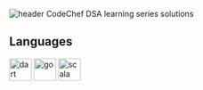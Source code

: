 ![header](https://capsule-render.vercel.app/api?type=wave&color=gradient&height=300&section=footer&text=CodeChef%20LRNDSA%20Solutions&fontSize=90)
CodeChef DSA learning series solutions
## Languages
  <img src="https://www.vectorlogo.zone/logos/dartlang/dartlang-icon.svg" alt="dart" width="40" height="40"/>
  <img src="https://devicons.github.io/devicon/devicon.git/icons/go/go-original.svg" alt="go" width="40" height="40"/>
  <img src="https://devicons.github.io/devicon/devicon.git/icons/scala/scala-original.svg" alt="scala" width="40" height="40"/>
